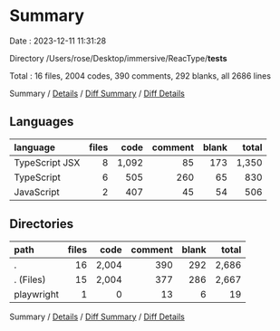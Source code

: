 # Summary

Date : 2023-12-11 11:31:28

Directory /Users/rose/Desktop/immersive/ReacType/__tests__

Total : 16 files,  2004 codes, 390 comments, 292 blanks, all 2686 lines

Summary / [Details](details.md) / [Diff Summary](diff.md) / [Diff Details](diff-details.md)

## Languages
| language | files | code | comment | blank | total |
| :--- | ---: | ---: | ---: | ---: | ---: |
| TypeScript JSX | 8 | 1,092 | 85 | 173 | 1,350 |
| TypeScript | 6 | 505 | 260 | 65 | 830 |
| JavaScript | 2 | 407 | 45 | 54 | 506 |

## Directories
| path | files | code | comment | blank | total |
| :--- | ---: | ---: | ---: | ---: | ---: |
| . | 16 | 2,004 | 390 | 292 | 2,686 |
| . (Files) | 15 | 2,004 | 377 | 286 | 2,667 |
| playwright | 1 | 0 | 13 | 6 | 19 |

Summary / [Details](details.md) / [Diff Summary](diff.md) / [Diff Details](diff-details.md)